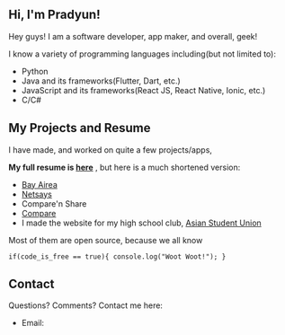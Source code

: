 ## Hi, I'm Pradyun!


Hey guys! I am a software developer, app maker, and overall, geek!

I know a variety of programming languages including(but not limited to):

- Python
- Java and its frameworks(Flutter, Dart, etc.)
- JavaScript and its frameworks(React JS, React Native, Ionic, etc.)
- C/C#



## My Projects and Resume

I have made, and worked on quite a few projects/apps, 

**My full resume is [here](https://docs.google.com/document/d/1mQf6eWdYJ5H7GjqrVakXtlDML5K0DlS3BqxmB5JvDWU/)**
, but here is a much shortened version:

- [Bay Airea](https://pradymagal.github.io/BayAirea/)
- [Netsays](https://pradymagal.github.io/Netsays/)
- Compare'n Share
- [Compare](http://accelerate.im/projects/114)
- I made the website for my high school club, [Asian Student Union](https://asumvhs.org)

Most of them are open source, because we all know 

`
 if(code_is_free == true){
    console.log("Woot Woot!");
 }
`

## Contact

Questions? Comments? Contact me here:

- Email: 
